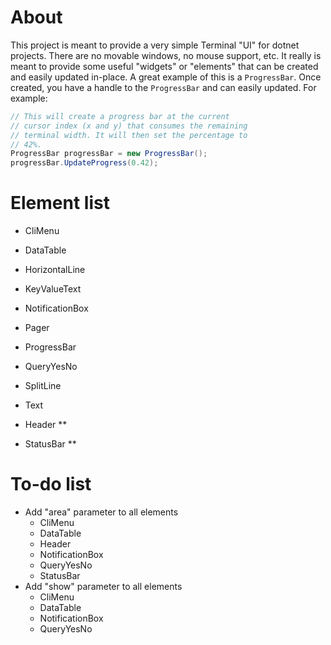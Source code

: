 # About
This project is meant to provide a very simple Terminal "UI" for dotnet 
projects. There are no movable windows, no mouse support, etc. It really 
is meant to provide some useful "widgets" or "elements" that can be created 
and easily updated in-place. A great example of this is a `ProgressBar`. 
Once created, you have a handle to the `ProgressBar` and can easily 
updated. For example:

```csharp
// This will create a progress bar at the current
// cursor index (x and y) that consumes the remaining
// terminal width. It will then set the percentage to
// 42%.
ProgressBar progressBar = new ProgressBar();
progressBar.UpdateProgress(0.42);
```

# Element list
  * CliMenu
  * DataTable
  * HorizontalLine
  * KeyValueText
  * NotificationBox
  * Pager
  * ProgressBar
  * QueryYesNo
  * SplitLine
  * Text

  * Header **
  * StatusBar **


# To-do list
* Add "area" parameter to all elements
  * CliMenu
  * DataTable
  * Header
  * NotificationBox
  * QueryYesNo
  * StatusBar
* Add "show" parameter to all elements
  * CliMenu
  * DataTable
  * NotificationBox
  * QueryYesNo
